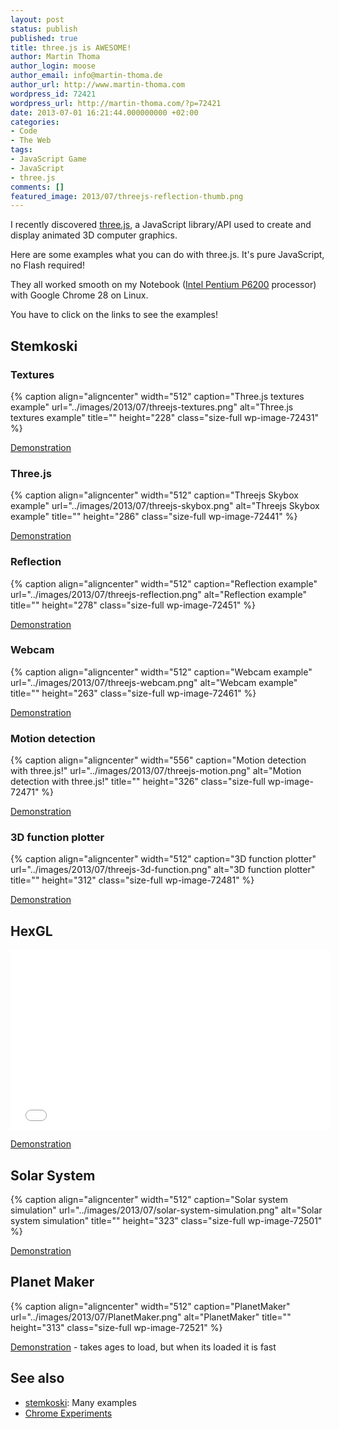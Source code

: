 ```yaml
---
layout: post
status: publish
published: true
title: three.js is AWESOME!
author: Martin Thoma
author_login: moose
author_email: info@martin-thoma.de
author_url: http://www.martin-thoma.com
wordpress_id: 72421
wordpress_url: http://martin-thoma.com/?p=72421
date: 2013-07-01 16:21:44.000000000 +02:00
categories:
- Code
- The Web
tags:
- JavaScript Game
- JavaScript
- three.js
comments: []
featured_image: 2013/07/threejs-reflection-thumb.png
---
```

I recently discovered <a href="http://en.wikipedia.org/wiki/Three.js">three.js</a>, a JavaScript library/API used to create and display animated 3D computer graphics. 

Here are some examples what you can do with three.js. It's pure JavaScript, no Flash required!

They all worked smooth on my Notebook (<a href="http://ark.intel.com/products/50176/Intel-Pentium-Processor-P6200-3M-Cache-2_13-GHz">Intel Pentium P6200</a> processor) with Google Chrome 28 on Linux.

<div class="info">You have to click on the links to see the examples!</div>

<h2>Stemkoski</h2>
<h3>Textures</h3>
{% caption align="aligncenter" width="512" caption="Three.js textures example" url="../images/2013/07/threejs-textures.png" alt="Three.js textures example" title="" height="228" class="size-full wp-image-72431" %}

<a href="http://stemkoski.github.io/Three.js/Textures.html">Demonstration</a>

<h3>Three.js</h3>
{% caption align="aligncenter" width="512" caption="Threejs Skybox example" url="../images/2013/07/threejs-skybox.png" alt="Threejs Skybox example" title="" height="286" class="size-full wp-image-72441" %}

<a href="http://stemkoski.github.io/Three.js/Skybox.html">Demonstration</a>

<h3>Reflection</h3>
{% caption align="aligncenter" width="512" caption="Reflection example" url="../images/2013/07/threejs-reflection.png" alt="Reflection example" title="" height="278" class="size-full wp-image-72451" %}

<a href="http://stemkoski.github.io/Three.js/Reflection.html">Demonstration</a>

<h3>Webcam</h3>
{% caption align="aligncenter" width="512" caption="Webcam example" url="../images/2013/07/threejs-webcam.png" alt="Webcam example" title="" height="263" class="size-full wp-image-72461" %}

<a href="http://stemkoski.github.io/Three.js/Many-Cameras.html">Demonstration</a>

<h3>Motion detection</h3>
{% caption align="aligncenter" width="556" caption="Motion detection with three.js!" url="../images/2013/07/threejs-motion.png" alt="Motion detection with three.js!" title="" height="326" class="size-full wp-image-72471" %}

<a href="http://stemkoski.github.io/Three.js/Webcam-Motion-Detection.html">Demonstration</a>

<h3>3D function plotter</h3>
{% caption align="aligncenter" width="512" caption="3D function plotter" url="../images/2013/07/threejs-3d-function.png" alt="3D function plotter" title="" height="312" class="size-full wp-image-72481" %}

<a href="http://stemkoski.github.io/Three.js/Graphulus-Function.html">Demonstration</a>

<h2>HexGL</h2>
<iframe width="512" height="288" src="//www.youtube.com/embed/se-oorr2zM8" frameborder="0" allowfullscreen></iframe>

<a href="http://hexgl.bkcore.com/">Demonstration</a>

<h2>Solar System</h2>
{% caption align="aligncenter" width="512" caption="Solar system simulation" url="../images/2013/07/solar-system-simulation.png" alt="Solar system simulation" title="" height="323" class="size-full wp-image-72501" %}

<a href="http://www.webdev20.pl/skins/default/js/demos/solar_system/index.html">Demonstration</a>

<h2>Planet Maker</h2>
{% caption align="aligncenter" width="512" caption="PlanetMaker" url="../images/2013/07/PlanetMaker.png" alt="PlanetMaker" title="" height="313" class="size-full wp-image-72521" %}

<a href="http://planetmaker.wthr.us/?model=51b8d1021fef93.32065956">Demonstration</a> - takes ages to load, but when its loaded it is fast

<h2>See also</h2>
<ul>
  <li><a href="http://stemkoski.github.io/Three.js/">stemkoski</a>: Many examples</li>
  <li><a href="http://www.chromeexperiments.com/tag/3d/">Chrome Experiments</a></li>
</ul>

